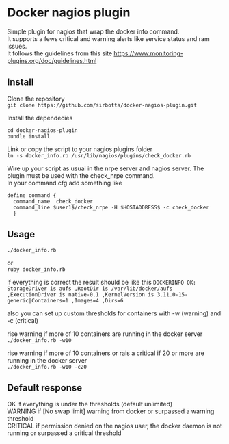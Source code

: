 Docker nagios plugin
====================
Simple plugin for nagios that wrap the docker info command.   
It supports a fews critical and warning alerts like service status and ram issues.   
It follows the guidelines from this site https://www.monitoring-plugins.org/doc/guidelines.html

Install
-------
Clone the repository   
```git clone https://github.com/sirbotta/docker-nagios-plugin.git```

Install the dependecies   
```
cd docker-nagios-plugin
bundle install
```
Link or copy the script to your nagios plugins folder   
```ln -s docker_info.rb /usr/lib/nagios/plugins/check_docker.rb```

Wire up your script as usual in the nrpe server and nagios server. The plugin must be used with the check_nrpe command.   
In your command.cfg add something like
```
define command {
  command_name  check_docker
  command_line $user1$/check_nrpe -H $HOSTADDRESS$ -c check_docker
  }
```

Usage
-----
`./docker_info.rb`   

or   
`ruby docker_info.rb`

if everything is correct the result should be like this
`DOCKERINFO OK: StorageDriver is aufs ,RootDir is /var/lib/docker/aufs ,ExecutionDriver is native-0.1 ,KernelVersion is 3.11.0-15-generic|Containers=1 ,Images=4 ,Dirs=6`

also you can set up custom thresholds for containers with -w (warning) and -c (critical)   

rise warning if more of 10 containers are running in the docker server   
`./docker_info.rb -w10`

rise warning if more of 10 containers or rais a critical if 20 or more are running in the docker server   
`./docker_info.rb -w10 -c20`

Default response
----------------
OK if everything is under the thresholds (default unlimited)   
WARNING if [No swap limit] warning from docker or surpassed a warning threshold   
CRITICAL if permission denied on the nagios user, the docker daemon is not running or surpassed a critical threshold
